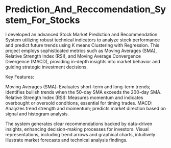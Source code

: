 # Prediction_And_Reccomendation_System_For_Stocks
I developed an advanced Stock Market Prediction and Recommendation System utilizing robust technical indicators to analyze stock performance and predict future trends using K means Clustering with Regression. This project employs sophisticated metrics such as Moving Averages (SMA), Relative Strength Index (RSI), and Moving Average Convergence Divergence (MACD), providing in-depth insights into market behavior and guiding strategic investment decisions.

Key Features:

Moving Averages (SMA): Evaluates short-term and long-term trends; identifies bullish trends when the 50-day SMA exceeds the 200-day SMA.
Relative Strength Index (RSI): Measures momentum and indicates overbought or oversold conditions, essential for timing trades.
MACD: Analyzes trend strength and momentum; predicts market direction based on signal and histogram analysis.
  
                                                                                                                                                                 
The system generates clear recommendations backed by data-driven insights, enhancing decision-making processes for investors. Visual representations, including trend arrows and graphical charts, intuitively illustrate market forecasts and technical analysis findings.

